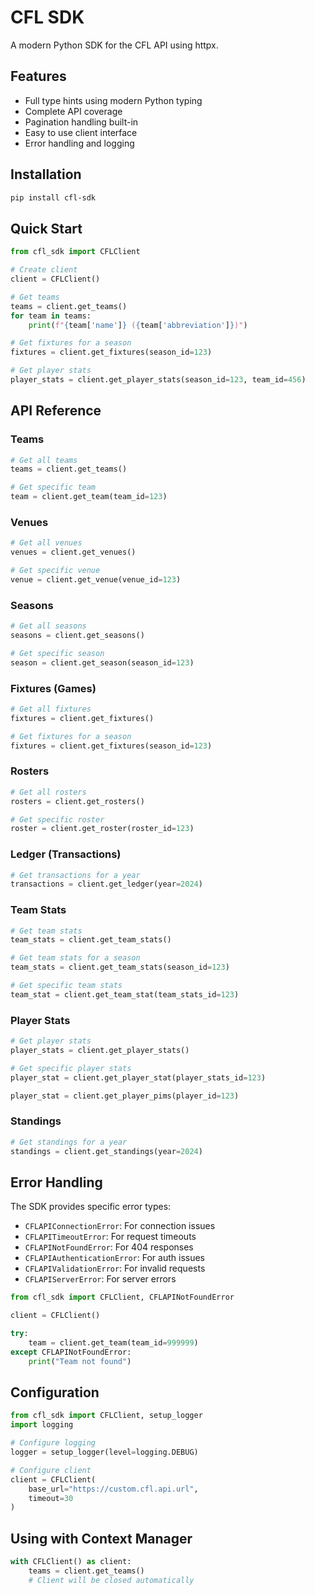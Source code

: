 # CFL SDK

A modern Python SDK for the CFL API using httpx.

## Features

- Full type hints using modern Python typing
- Complete API coverage
- Pagination handling built-in
- Easy to use client interface
- Error handling and logging

## Installation

```bash
pip install cfl-sdk
```

## Quick Start

```python
from cfl_sdk import CFLClient

# Create client
client = CFLClient()

# Get teams
teams = client.get_teams()
for team in teams:
    print(f"{team['name']} ({team['abbreviation']})")

# Get fixtures for a season
fixtures = client.get_fixtures(season_id=123)

# Get player stats
player_stats = client.get_player_stats(season_id=123, team_id=456)
```

## API Reference

### Teams

```python
# Get all teams
teams = client.get_teams()

# Get specific team
team = client.get_team(team_id=123)
```

### Venues

```python
# Get all venues
venues = client.get_venues()

# Get specific venue
venue = client.get_venue(venue_id=123)
```

### Seasons

```python
# Get all seasons
seasons = client.get_seasons()

# Get specific season
season = client.get_season(season_id=123)
```

### Fixtures (Games)

```python
# Get all fixtures
fixtures = client.get_fixtures()

# Get fixtures for a season
fixtures = client.get_fixtures(season_id=123)
```

### Rosters

```python
# Get all rosters
rosters = client.get_rosters()

# Get specific roster
roster = client.get_roster(roster_id=123)
```

### Ledger (Transactions)

```python
# Get transactions for a year
transactions = client.get_ledger(year=2024)
```

### Team Stats

```python
# Get team stats
team_stats = client.get_team_stats()

# Get team stats for a season
team_stats = client.get_team_stats(season_id=123)

# Get specific team stats
team_stat = client.get_team_stat(team_stats_id=123)
```

### Player Stats

```python
# Get player stats
player_stats = client.get_player_stats()

# Get specific player stats
player_stat = client.get_player_stat(player_stats_id=123)

player_stat = client.get_player_pims(player_id=123)
```

### Standings

```python
# Get standings for a year
standings = client.get_standings(year=2024)
```

## Error Handling

The SDK provides specific error types:

- `CFLAPIConnectionError`: For connection issues
- `CFLAPITimeoutError`: For request timeouts
- `CFLAPINotFoundError`: For 404 responses
- `CFLAPIAuthenticationError`: For auth issues
- `CFLAPIValidationError`: For invalid requests
- `CFLAPIServerError`: For server errors

```python
from cfl_sdk import CFLClient, CFLAPINotFoundError

client = CFLClient()

try:
    team = client.get_team(team_id=999999)
except CFLAPINotFoundError:
    print("Team not found")
```

## Configuration

```python
from cfl_sdk import CFLClient, setup_logger
import logging

# Configure logging
logger = setup_logger(level=logging.DEBUG)

# Configure client
client = CFLClient(
    base_url="https://custom.cfl.api.url",
    timeout=30
)
```

## Using with Context Manager

```python
with CFLClient() as client:
    teams = client.get_teams()
    # Client will be closed automatically
```
